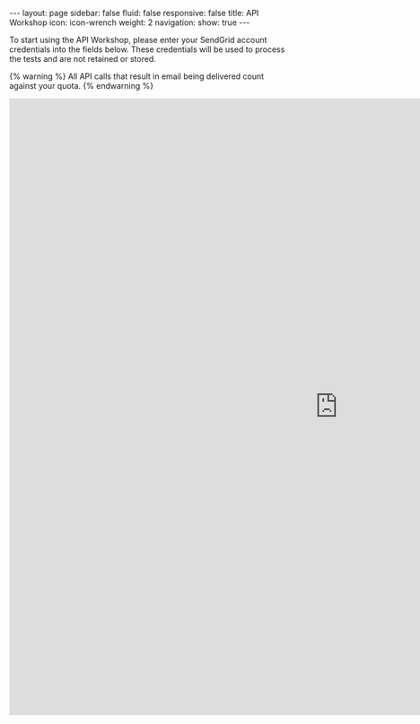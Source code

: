 --- layout: page sidebar: false fluid: false responsive: false title:
API Workshop icon: icon-wrench weight: 2 navigation: show: true ---

To start using the API Workshop, please enter your SendGrid account
credentials into the fields below. These credentials will be used to
process the tests and are not retained or stored.

{% warning %} All API calls that result in email being delivered count
against your quota. {% endwarning %}
<iframe style="overflow:auto;" frameborder="0" src="http://ec2-23-20-222-100.compute-1.amazonaws.com/" width="1170px" height="1100px"></iframe>
